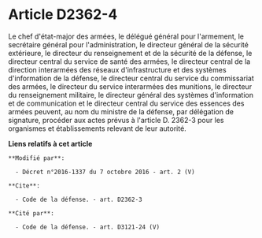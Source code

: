 # Article D2362-4

Le chef d'état-major des armées, le délégué général pour l'armement, le secrétaire général pour l'administration, le
directeur général de la sécurité extérieure, le          directeur du renseignement et de la sécurité de la défense, le
directeur central du service de santé des armées, le directeur central de la direction interarmées des réseaux
d'infrastructure et des systèmes d'information de la défense, le directeur central du service du commissariat des armées, le
directeur du service interarmées des munitions, le directeur du renseignement militaire, le directeur général des systèmes
d'information et de communication et le directeur central du service des essences des armées peuvent, au nom du ministre de
la défense, par délégation de signature, procéder aux actes prévus à l'article D. 2362-3 pour les organismes et
établissements relevant de leur autorité.

**Liens relatifs à cet article**

	**Modifié par**:

	  - Décret n°2016-1337 du 7 octobre 2016 - art. 2 (V)

	**Cite**:

	  - Code de la défense. - art. D2362-3

	**Cité par**:

	  - Code de la défense. - art. D3121-24 (V)
